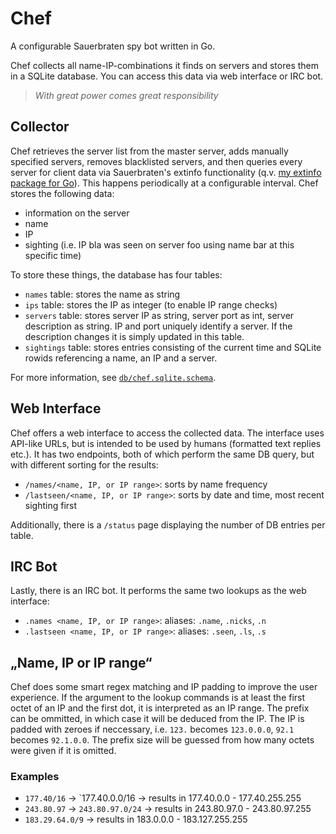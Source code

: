 # Chef

A configurable Sauerbraten spy bot written in Go.

Chef collects all name-IP-combinations it finds on servers and stores them in a SQLite database. You can access this data via web interface or IRC bot.

> *With great power comes great responsibility*

## Collector

Chef retrieves the server list from the master server, adds manually specified servers, removes blacklisted servers, and then queries every server for client data via Sauerbraten's extinfo functionality (q.v. [my extinfo package for Go](http://github.com/sauerbraten/extinfo)). This happens periodically at a configurable interval. Chef stores the following data:

- information on the server
- name
- IP
- sighting (i.e. IP bla was seen on server foo using name bar at this specific time)

To store these things, the database has four tables:

- `names` table: stores the name as string
- `ips` table: stores the IP as integer (to enable IP range checks)
- `servers` table: stores server IP as string, server port as int, server description as string. IP and port uniquely identify a server. If the description changes it is simply updated in this table.
- `sightings` table: stores entries consisting of the current time and SQLite rowids referencing a name, an IP and a server.

For more information, see [`db/chef.sqlite.schema`](https://github.com/sauerbraten/chef/blob/master/db/chef.sqlite.schema).


## Web Interface

Chef offers a web interface to access the collected data. The interface uses API-like URLs, but is intended to be used by humans (formatted text replies etc.). It has two endpoints, both of which perform the same DB query, but with different sorting for the results:

- `/names/<name, IP, or IP range>`: sorts by name frequency
- `/lastseen/<name, IP, or IP range>`: sorts by date and time, most recent sighting first

Additionally, there is a `/status` page displaying the number of DB entries per table.


## IRC Bot

Lastly, there is an IRC bot. It performs the same two lookups as the web interface:

- `.names <name, IP, or IP range>`: aliases: `.name`, `.nicks`, `.n`
- `.lastseen <name, IP, or IP range>`: aliases: `.seen`, `.ls`, `.s`


## „Name, IP or IP range“

Chef does some smart regex matching and IP padding to improve the user experience. If the argument to the lookup commands is at least the first octet of an IP and the first dot, it is interpreted as an IP range. The prefix can be ommitted, in which case it will be deduced from the IP. The IP is padded with zeroes if neccessary, i.e. `123.` becomes `123.0.0.0`, `92.1` becomes `92.1.0.0`. The prefix size will be guessed from how many octets were given if it is omitted.

### Examples

- `177.40/16` → `177.40.0.0/16 → results in 177.40.0.0 - 177.40.255.255
- `243.80.97` → `243.80.97.0/24` → results in 243.80.97.0 - 243.80.97.255
- `183.29.64.0/9` → results in 183.0.0.0 - 183.127.255.255